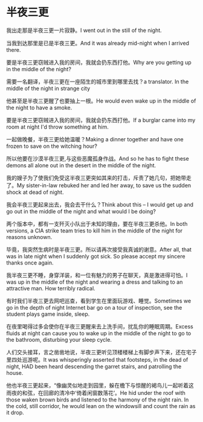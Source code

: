 # 半夜三更

<p><span class="chinese">我出走那是半夜三更一片寂静。</span><span class="english">I went out in the still of the night.</span></p>

<p><span class="chinese">当我到达那里是已是半夜三更。</span><span class="english">And it was already mid-night when I arrived there.</span></p>

<p><span class="chinese">要是半夜三更窃贼进入我的房间，我就会扔东西打他。</span><span class="english">Why are you getting up in the middle of the night?</span></p>

<p><span class="chinese">需要一名翻译，半夜三更在一座陌生的城市里到哪里去找？</span><span class="english">a translator. In the middle of the night in strange city</span></p>

<p><span class="chinese">他甚至是半夜三更醒了也要抽上一根。</span><span class="english">He would even wake up in the middle of the night to have a smoke.</span></p>

<p><span class="chinese">要是半夜三更窃贼进入我的房间，我就会扔东西打他。</span><span class="english">If a burglar came into my room at night I'd throw something at him.</span></p>

<p><span class="chinese">一起做晚餐，半夜三更给她温暖？</span><span class="english">Making a dinner together and have one frozen to save on the witching hour?</span></p>

<p><span class="chinese">所以他要在沙漠半夜三更,与这些恶魔孤身作战。</span><span class="english">And so he has to fight these demons all alone out in the desert in the middle of the night.</span></p>

<p><span class="chinese">我的嫂子为了使我们免受这半夜三更突如其来的打击，斥责了她几句，把她带走了。</span><span class="english">My sister-in-law rebuked her and led her away, to save us the sudden shock at dead of night.</span></p>

<p><span class="chinese">我会半夜三更起来出去，我会去干什么？</span><span class="english">Think about this – I would get up and go out in the middle of the night and what would I be doing?</span></p>

<p><span class="chinese">两个版本中，都有一支歼灭小队出于未知的理由，要在半夜三更杀他。</span><span class="english">In both versions, a CIA strike team tries to kill him in the middle of the night for reasons unknown.</span></p>

<p><span class="chinese">毕竟，我突然生病时是半夜三更。所以请再次接受我真诚的谢意。</span><span class="english">After all, that was in late night when I suddenly got sick. So please accept my sincere thanks once again.</span></p>

<p><span class="chinese">我半夜三更不睡，身穿洋装，和一位有魅力的男子在聊天，真是激进得可怕。</span><span class="english">I was up in the middle of the night and wearing a dress and talking to an attractive man. How terribly radical.</span></p>

<p><span class="chinese">有时我们半夜三更去网吧巡查，看到学生在里面玩游戏、睡觉。</span><span class="english">Sometimes we go in the depth of night Internet bar go on a tour of inspection, see the student plays game inside, sleep.</span></p>

<p><span class="chinese">在夜里喝得过多会使你在半夜三更醒来去上洗手间，扰乱你的睡眠周期。</span><span class="english">Excess fluids at night can cause you to wake up in the middle of the night to go to the bathroom, disturbing your sleep cycle.</span></p>

<p><span class="chinese">人们交头接耳，言之凿凿地说，半夜三更听见顶楼楼梯上有脚步声下来，还在宅子里四处巡游呢。</span><span class="english">It was whisperingly asserted that footsteps, in the dead of night, HAD been heard descending the garret stairs, and patrolling the house.</span></p>

<p><span class="chinese">他也半夜三更起来，“像幽灵似地走到园里，躲在檐下与惊醒的褐鸟儿一起听着这雨夜的和弦，在回廊的清冷中‘倚着闲窗数落花’。</span><span class="english">He hid under the roof with those waken brown birds and listened to the harmony of the night rain. In the cold, still corridor, he would lean on the windowsill and count the rain as it drop.</span></p>

